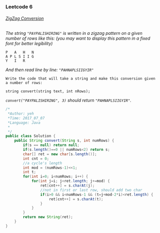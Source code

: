 

### Leetcode 6
###### [ZigZag Conversion](https://leetcode.com/problems/zigzag-conversion)
  
*The string `"PAYPALISHIRING"` is written in a zigzag pattern on a given number of rows like this: (you may want to display this pattern in a fixed font for better legibility)*

    P   A   H   N
    A P L S I I G
    Y   I   R
  
*And then read line by line: `"PAHNAPLSIIGYIR"`*

    Write the code that will take a string and make this conversion given a number of rows:
    
    string convert(string text, int nRows);
  
*`convert("PAYPALISHIRING", 3)` should return `"PAHNAPLSIIGYIR"`.*
  

``` java
/*
 *Author: yeh
 *Time: 2017_07_07
 *Language: Java
 *
 */
public class Solution {
    public String convert(String s, int numRows) {
        if(s == null) return null;
        if(s.length()==0 || numRows<2) return s;
        char[] ret = new char[s.length()];
        int cnt = 0;
        //a cycle's length
        int mod = (numRows-1)<<1;
        int t;
        for(int i=0; i<numRows; i++) {
            for(int j=i; j<ret.length; j+=mod) {
                ret[cnt++] = s.charAt(j);
                //not in first or last row, should add two char
                if(i>0 && i<numRows-1 && (t=j+mod-2*i)<ret.length) {
                    ret[cnt++] = s.charAt(t);
                }
            }
        }
        return new String(ret);
    }
}

```




